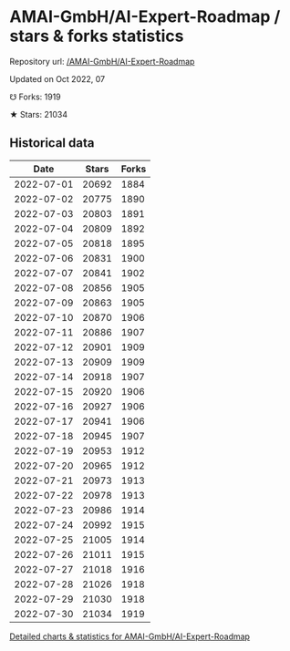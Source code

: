 # AMAI-GmbH/AI-Expert-Roadmap / stars & forks statistics

Repository url: [/AMAI-GmbH/AI-Expert-Roadmap](https://github.com/AMAI-GmbH/AI-Expert-Roadmap)

Updated on Oct 2022, 07

☋ Forks: 1919

★ Stars: 21034

## Historical data
| Date | Stars | Forks |
|------|-------|-------|
| 2022-07-01 | 20692 | 1884 | 
| 2022-07-02 | 20775 | 1890 | 
| 2022-07-03 | 20803 | 1891 | 
| 2022-07-04 | 20809 | 1892 | 
| 2022-07-05 | 20818 | 1895 | 
| 2022-07-06 | 20831 | 1900 | 
| 2022-07-07 | 20841 | 1902 | 
| 2022-07-08 | 20856 | 1905 | 
| 2022-07-09 | 20863 | 1905 | 
| 2022-07-10 | 20870 | 1906 | 
| 2022-07-11 | 20886 | 1907 | 
| 2022-07-12 | 20901 | 1909 | 
| 2022-07-13 | 20909 | 1909 | 
| 2022-07-14 | 20918 | 1907 | 
| 2022-07-15 | 20920 | 1906 | 
| 2022-07-16 | 20927 | 1906 | 
| 2022-07-17 | 20941 | 1906 | 
| 2022-07-18 | 20945 | 1907 | 
| 2022-07-19 | 20953 | 1912 | 
| 2022-07-20 | 20965 | 1912 | 
| 2022-07-21 | 20973 | 1913 | 
| 2022-07-22 | 20978 | 1913 | 
| 2022-07-23 | 20986 | 1914 | 
| 2022-07-24 | 20992 | 1915 | 
| 2022-07-25 | 21005 | 1914 | 
| 2022-07-26 | 21011 | 1915 | 
| 2022-07-27 | 21018 | 1916 | 
| 2022-07-28 | 21026 | 1918 | 
| 2022-07-29 | 21030 | 1918 | 
| 2022-07-30 | 21034 | 1919 | 


[Detailed charts & statistics for AMAI-GmbH/AI-Expert-Roadmap](https://reviewgithub.com/rep/AMAI-GmbH/AI-Expert-Roadmap)
